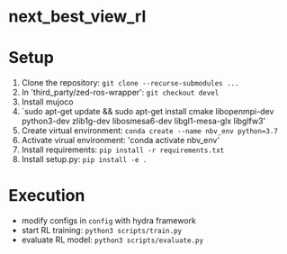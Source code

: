 # next_best_view_rl

# Setup

1. Clone the repository: `git clone --recurse-submodules ...`
1. In 'third_party/zed-ros-wrapper': `git checkout devel`
1. Install mujoco
1. `sudo apt-get update && sudo apt-get install cmake libopenmpi-dev python3-dev zlib1g-dev libosmesa6-dev libgl1-mesa-glx libglfw3'
1. Create virtual environment: `conda create --name nbv_env python=3.7`
1. Activate virual environment: 'conda activate nbv_env'
1. Install requirements: `pip install -r requirements.txt`
1. Install setup.py: `pip install -e .`

# Execution

- modify configs in `config` with hydra framework
- start RL training: `python3 scripts/train.py`
- evaluate RL model: `python3 scripts/evaluate.py`
